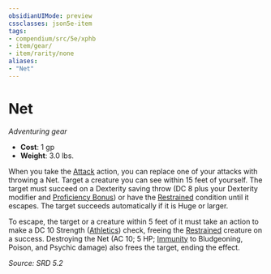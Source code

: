 ```yaml
---
obsidianUIMode: preview
cssclasses: json5e-item
tags:
- compendium/src/5e/xphb
- item/gear/
- item/rarity/none
aliases: 
- "Net"
---
```

# Net
*Adventuring gear*  

- **Cost**: 1 gp
- **Weight**: 3.0 lbs.

When you take the [Attack](actions.md#Attack) action, you can replace one of your attacks with throwing a Net. Target a creature you can see within 15 feet of yourself. The target must succeed on a Dexterity saving throw (DC 8 plus your Dexterity modifier and [Proficiency Bonus](proficiency-xphb.md)) or have the [Restrained](conditions.md#Restrained) condition until it escapes. The target succeeds automatically if it is Huge or larger.

To escape, the target or a creature within 5 feet of it must take an action to make a DC 10 Strength ([Athletics](skills.md#Athletics)) check, freeing the [Restrained](conditions.md#Restrained) creature on a success. Destroying the Net (AC 10; 5 HP; [Immunity](immunity-xphb.md) to Bludgeoning, Poison, and Psychic damage) also frees the target, ending the effect.

*Source: SRD 5.2*